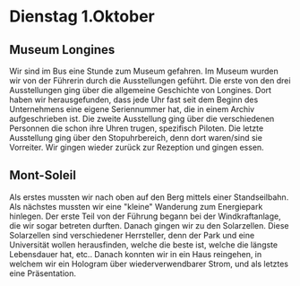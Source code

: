 # Dienstag 1.Oktober

## Museum Longines

Wir sind im Bus eine Stunde zum Museum gefahren. Im Museum wurden wir von der Führerin durch die Ausstellungen geführt. Die erste von den drei Ausstellungen ging über die allgemeine Geschichte von Longines. Dort haben wir herausgefunden, dass jede Uhr fast seit dem Beginn des Unternehmens eine eigene Seriennummer hat, die in einem Archiv aufgeschrieben ist. Die zweite Ausstellung ging über die verschiedenen Personnen die schon ihre Uhren trugen, spezifisch Piloten. Die letzte Ausstellung ging über den Stopuhrbereich, denn dort waren/sind sie Vorreiter. Wir gingen wieder zurück zur Rezeption und gingen essen.
## Mont-Soleil

Als erstes mussten wir nach oben auf den Berg mittels einer Standseilbahn. Als nächstes mussten wir eine "kleine" Wanderung zum Energiepark hinlegen. Der erste Teil von der Führung begann bei der Windkraftanlage, die wir sogar betreten durften. Danach gingen wir zu den Solarzellen. Diese Solarzellen sind verschiedener Herrsteller, denn der Park und eine Universität wollen herausfinden, welche die beste ist, welche die längste Lebensdauer hat, etc.. Danach konnten wir in ein Haus reingehen, in welchem wir ein Hologram über wiederverwendbarer Strom, und als letztes eine Präsentation. 